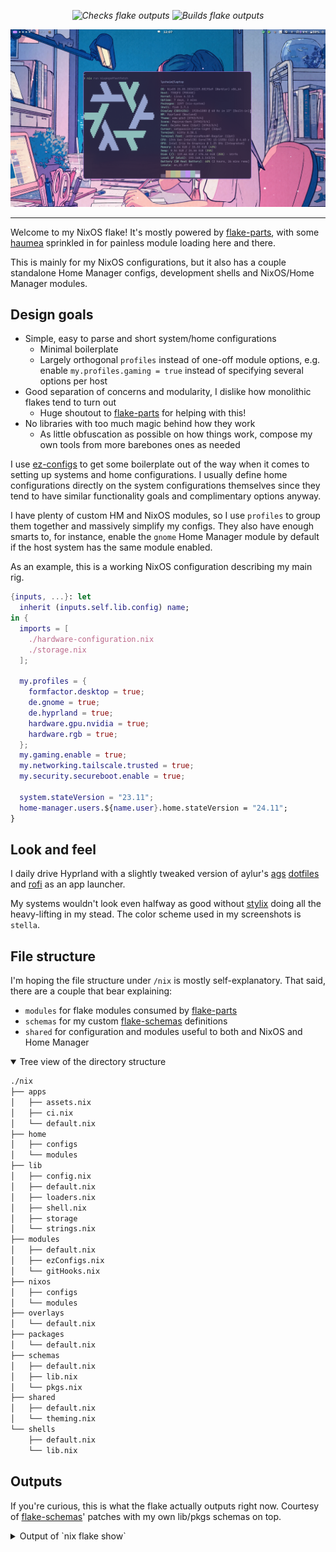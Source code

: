 [ags]: https://github.com/Aylur/ags
[dotfiles]: https://github.com/Aylur/dotfiles
[ez-configs]: https://github.com/ehllie/ez-configs/
[flake-parts]: https://github.com/hercules-ci/flake-parts
[flake-schemas]: https://github.com/DeterminateSystems/flake-schemas
[haumea]: https://github.com/nix-community/haumea
[rofi]: https://github.com/davatorium/rofi
[stylix]: https://github.com/danth/stylix

<p align="center">
    <i href="https://github.com/lpchaim/nixos/actions/workflows/check.yml">
        <img src="https://github.com/lpchaim/nixos/actions/workflows/check.yml/badge.svg" title="Checks flake outputs"/>
    </i>
    <i href="https://github.com/lpchaim/nixos/actions/workflows/build.yml">
        <img src="https://github.com/lpchaim/nixos/actions/workflows/build.yml/badge.svg" title="Builds flake outputs"/>
    </i>
</p>

<p align="center">
    <img src="assets/readme/screenshot.png" title="Screenshot of my desktop with fasfetch on top"/>
</p>

---

Welcome to my NixOS flake! It's mostly powered by [flake-parts], with some [haumea] sprinkled in for painless module loading here and there.

This is mainly for my NixOS configurations, but it also has a couple standalone Home Manager configs, development shells and NixOS/Home Manager modules.

## Design goals

- Simple, easy to parse and short system/home configurations
    - Minimal boilerplate
    - Largely orthogonal `profiles` instead of one-off module options, e.g. enable `my.profiles.gaming = true` instead of specifying several options per host
- Good separation of concerns and modularity, I dislike how monolithic flakes tend to turn out
    - Huge shoutout to [flake-parts] for helping with this!
- No libraries with too much magic behind how they work
  - As little obfuscation as possible on how things work, compose my own tools from more barebones ones as needed

I use [ez-configs] to get some boilerplate out of the way when it comes to setting up systems and home configurations. I usually define home configurations directly on the system configurations themselves since they tend to have similar functionality goals and complimentary options anyway.

I have plenty of custom HM and NixOS modules, so I use `profiles` to group them together and massively simplify my configs. They also have enough smarts to, for instance, enable the `gnome` Home Manager module by default if the host system has the same module enabled.

As an example, this is a working NixOS configuration describing my main rig.

```nix
{inputs, ...}: let
  inherit (inputs.self.lib.config) name;
in {
  imports = [
    ./hardware-configuration.nix
    ./storage.nix
  ];

  my.profiles = {
    formfactor.desktop = true;
    de.gnome = true;
    de.hyprland = true;
    hardware.gpu.nvidia = true;
    hardware.rgb = true;
  };
  my.gaming.enable = true;
  my.networking.tailscale.trusted = true;
  my.security.secureboot.enable = true;

  system.stateVersion = "23.11";
  home-manager.users.${name.user}.home.stateVersion = "24.11";
}
```

## Look and feel

I daily drive Hyprland with a slightly tweaked version of aylur's [ags] [dotfiles] and [rofi] as an app launcher.

My systems wouldn't look even halfway as good without [stylix] doing all the heavy-lifting in my stead.
The color scheme used in my screenshots is `stella`.

## File structure

I'm hoping the file structure under `/nix` is mostly self-explanatory. That said, there are a couple that bear explaining:
- `modules` for flake modules consumed by [flake-parts]
- `schemas` for my custom [flake-schemas] definitions
- `shared` for configuration and modules useful to both and NixOS and Home Manager

<details open>
<summary>Tree view of the directory structure</summary>

```sh
./nix
├── apps
│   ├── assets.nix
│   ├── ci.nix
│   └── default.nix
├── home
│   ├── configs
│   └── modules
├── lib
│   ├── config.nix
│   ├── default.nix
│   ├── loaders.nix
│   ├── shell.nix
│   ├── storage
│   └── strings.nix
├── modules
│   ├── default.nix
│   ├── ezConfigs.nix
│   └── gitHooks.nix
├── nixos
│   ├── configs
│   └── modules
├── overlays
│   └── default.nix
├── packages
│   └── default.nix
├── schemas
│   ├── default.nix
│   ├── lib.nix
│   └── pkgs.nix
├── shared
│   ├── default.nix
│   └── theming.nix
└── shells
    ├── default.nix
    └── lib.nix
```
</details>

## Outputs

If you're curious, this is what the flake actually outputs right now.
Courtesy of [flake-schemas]' patches with my own lib/pkgs schemas on top.

<details>
<summary>Output of `nix flake show`</summary>

```sh
git+file:///home/lpchaim/.config/nixos
├───apps
│   ├───aarch64-linux
│   │   ├───generate-assets: app
│   │   ├───generate-ci-matrix: app
│   │   └───render-readme: app
│   └───x86_64-linux
│       ├───generate-assets: app
│       ├───generate-ci-matrix: app
│       └───render-readme: app
├───checks
│   ├───aarch64-linux
│   │   └───pre-commit: CI test [pre-commit-run]
│   └───x86_64-linux
│       └───pre-commit: CI test [pre-commit-run]
├───darwinConfigurations
├───darwinModules
├───devShells
│   ├───aarch64-linux
│   │   ├───default: development environment [nix-shell]
│   │   ├───deploy: development environment [nix-shell]
│   │   └───rust: development environment [nix-shell]
│   └───x86_64-linux
│       ├───default: development environment [nix-shell]
│       ├───deploy: development environment [nix-shell]
│       └───rust: development environment [nix-shell]
├───formatter
│   ├───aarch64-linux: package [alejandra-3.1.0]
│   └───x86_64-linux: package [alejandra-3.1.0]
├───homeConfigurations
│   ├───"cheina@pc079": Home Manager configuration [home-manager-generation]
│   ├───"lpchaim@desktop": Home Manager configuration [home-manager-generation]
│   ├───"lpchaim@laptop": Home Manager configuration [home-manager-generation]
│   ├───"lpchaim@raspberrypi": Home Manager configuration [home-manager-generation]
│   └───"lpchaim@steamdeck": Home Manager configuration [home-manager-generation]
├───homeModules
│   ├───base: Home Manager module
│   ├───cli: Home Manager module
│   ├───default: Home Manager module
│   ├───gaming: Home Manager module
│   ├───gui: Home Manager module
│   ├───profiles: Home Manager module
│   ├───syncthing: Home Manager module
│   └───theming: Home Manager module
├───legacyPackages
│   └───(skipped; use '--legacy' to show)
├───lib
│   ├───config: library namespace
│   ├───isNvidia: library function
│   ├───loaders: library namespace
│   ├───mkPkgs: library function
│   ├───shell: library namespace
│   ├───storage: library namespace
│   └───strings: library namespace
├───nixosConfigurations
│   ├───desktop: NixOS configuration [nixos-system-desktop-25.05.20241229.88195a9]
│   ├───laptop: NixOS configuration [nixos-system-laptop-25.05.20241229.88195a9]
│   ├───raspberrypi: NixOS configuration [nixos-system-raspberrypi-25.05.20241229.88195a9]
│   └───steamdeck: NixOS configuration [nixos-system-steamdeck-25.05.20241229.88195a9]
├───nixosModules
│   ├───base: NixOS module
│   ├───boot: NixOS module
│   ├───default: NixOS module
│   ├───desktop: NixOS module
│   ├───gaming: NixOS module
│   ├───hardware: NixOS module
│   ├───kdeconnect: NixOS module
│   ├───locale: NixOS module
│   ├───networking: NixOS module
│   ├───profiles: NixOS module
│   ├───programs: NixOS module
│   ├───secrets: NixOS module
│   ├───secureboot: NixOS module
│   ├───security: NixOS module
│   ├───services: NixOS module
│   ├───syncthing: NixOS module
│   └───tailscale: NixOS module
├───overlays
├───packages
│   ├───aarch64-linux
│   └───x86_64-linux
├───pkgs
│   ├───aarch64-linux: nixpkgs instance
│   └───x86_64-linux: nixpkgs instance
└───schemas
    ├───apps: flake schema
    ├───checks: flake schema
    ├───darwinConfigurations: flake schema
    ├───darwinModules: flake schema
    ├───devShells: flake schema
    ├───dockerImages: flake schema
    ├───formatter: flake schema
    ├───homeConfigurations: flake schema
    ├───homeModules: flake schema
    ├───hydraJobs: flake schema
    ├───legacyPackages: flake schema
    ├───lib: flake schema
    ├───nixosConfigurations: flake schema
    ├───nixosModules: flake schema
    ├───overlays: flake schema
    ├───packages: flake schema
    ├───pkgs: flake schema
    ├───schemas: flake schema
    └───templates: flake schema
```
</details>
